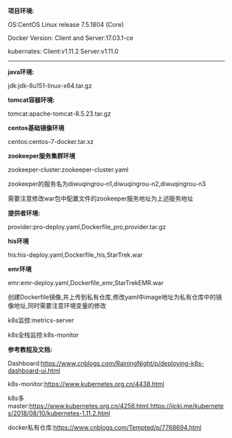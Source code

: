 **项目环境:**

OS:CentOS Linux release 7.5.1804 (Core)

Docker Version: Client and Server:17.03.1-ce

kubernates: Client:v1.11.2 Server:v1.11.0

----
**java环境:**

jdk:jdk-8u151-linux-x64.tar.gz

**tomcat容器环境:**

tomcat:apache-tomcat-8.5.23.tar.gz

**centos基础镜像环境**

centos:centos-7-docker.tar.xz

**zookeeper服务集群环境**

zookeeper-cluster:zookeeper-cluster.yaml

zookeeper的服务名为diwuqingrou-n1,diwuqingrou-n2,diwuqingrou-n3

需要注意修改war包中配置文件的zookeeper服务地址为上述服务地址

**提供者环境:**

provider:pro-deploy.yaml,Dockerfile_pro,provider.tar.gz

**his环境**

his:his-deploy.yaml,Dockerfile_his,StarTrek.war

**emr环境**

emr:emr-deploy.yaml,Dockerfile_emr,StarTrekEMR.war

创建Dockerfile镜像,并上传到私有仓库,修改yaml中image地址为私有仓库中的镜像地址,同时需要注意环境变量的修改

k8s监控:metrics-server

k8s全栈监控:k8s-monitor


**参考教程及文档:**

Dashboard:https://www.cnblogs.com/RainingNight/p/deploying-k8s-dashboard-ui.html

k8s-monitor:https://www.kubernetes.org.cn/4438.html

k8s多master:https://www.kubernetes.org.cn/4256.html,https://jicki.me/kubernetes/2018/08/10/kubernetes-1.11.2.html

docker私有仓库:https://www.cnblogs.com/Tempted/p/7768694.html


